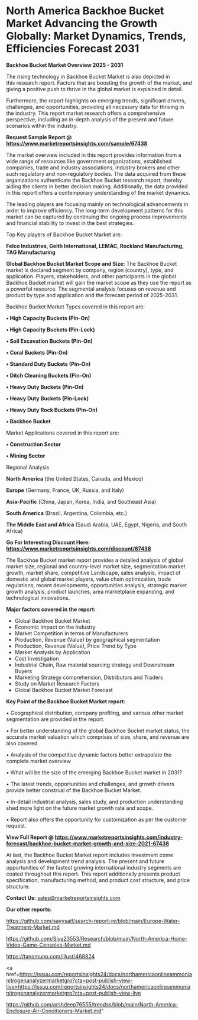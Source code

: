 # North America Backhoe Bucket Market Advancing the Growth Globally: Market Dynamics, Trends, Efficiencies Forecast 2031

<Strong> Backhoe Bucket Market Overview 2025 - 2031</strong>

The rising technology in Backhoe Bucket Market is also depicted in this research report. Factors that are boosting the growth of the market, and giving a positive push to thrive in the global market is explained in detail.

Furthermore, the report highlights on emerging trends, significant drivers, challenges, and opportunities, providing all necessary data for thriving in the industry. This report market research offers a comprehensive perspective, including an in-depth analysis of the present and future scenarios within the industry.

<strong>Request Sample Report @ <a href=https://www.marketreportsinsights.com/sample/67438>https://www.marketreportsinsights.com/sample/67438</a></strong>

The market overview included in this report provides information from a wide range of resources like government organizations, established companies, trade and industry associations, industry brokers and other such regulatory and non-regulatory bodies. The data acquired from these organizations authenticate the Backhoe Bucket research report, thereby aiding the clients in better decision making. Additionally, the data provided in this report offers a contemporary understanding of the market dynamics.

The leading players are focusing mainly on technological advancements in order to improve efficiency. The long-term development patterns for this market can be captured by continuing the ongoing process improvements and financial stability to invest in the best strategies.

Top Key players of Backhoe Bucket Market are:

<strong>Felco Industries, Geith International, LEMAC, Rockland Manufacturing, TAG Manufacturing</strong>

<strong><b>Global Backhoe Bucket Market Scope and Size:</b></strong>
The Backhoe Bucket market is declared segment by company, region (country), type, and application. Players, stakeholders, and other participants in the global Backhoe Bucket market will gain the market scope as they use the report as a powerful resource. The segmental analysis focuses on revenue and product by type and application and the forecast period of 2025-2031.

Backhoe Bucket Market Types covered in this report are:

<strong>• High Capacity Buckets (Pin-On)

• High Capacity Buckets (Pin-Lock)

• Soil Excavation Buckets (Pin-On)

• Coral Buckets (Pin-On)

• Standard Duty Buckets (Pin-On)

• Ditch Cleaning Buckets (Pin-On)

• Heavy Duty Buckets (Pin-On)

• Heavy Duty Buckets (Pin-Lock)

• Heavy Duty Rock Buckets (Pin-On)

• Backhoe Bucket</strong>

Market Applications covered in this report are:

<strong>• Construction Sector

• Mining Sector</strong> 

Regional Analysis

<strong>North America</strong> (the United States, Canada, and Mexico)

<strong>Europe</strong> (Germany, France, UK, Russia, and Italy)

<strong>Asia-Pacific</strong> (China, Japan, Korea, India, and Southeast Asia)

<strong>South America</strong> (Brazil, Argentina, Colombia, etc.)

<strong>The Middle East and Africa</strong> (Saudi Arabia, UAE, Egypt, Nigeria, and South Africa)

<strong>Go For Interesting Discount Here: <a href=https://www.marketreportsinsights.com/discount/67438>https://www.marketreportsinsights.com/discount/67438</a></strong>

The Backhoe Bucket market report provides a detailed analysis of global market size, regional and country-level market size, segmentation market growth, market share, competitive Landscape, sales analysis, impact of domestic and global market players, value chain optimization, trade regulations, recent developments, opportunities analysis, strategic market growth analysis, product launches, area marketplace expanding, and technological innovations.

<strong><b>Major factors covered in the report:</b></strong>
<ul>
  <li>Global Backhoe Bucket Market </li>
  <li>Economic Impact on the Industry</li>
  <li>Market Competition in terms of Manufacturers</li>
  <li>Production, Revenue (Value) by geographical segmentation</li>
  <li>Production, Revenue (Value), Price Trend by Type</li>
  <li>Market Analysis by Application</li>
  <li>Cost Investigation</li>
  <li>Industrial Chain, Raw material sourcing strategy and Downstream Buyers</li>
  <li>Marketing Strategy comprehension, Distributors and Traders</li>
  <li>Study on Market Research Factors</li>
  <li>Global Backhoe Bucket Market Forecast</li>
</ul>

<strong><b>Key Point of the Backhoe Bucket Market report:</b></strong>

• Geographical distribution, company profiling, and various other market segmentation are provided in the report.

• For better understanding of the global Backhoe Bucket market status, the accurate market valuation which comprises of size, share, and revenue are also covered.

• Analysis of the competitive dynamic factors better extrapolate the complete market overview

• What will be the size of the emerging Backhoe Bucket market in 2031?

• The latest trends, opportunities and challenges, and growth drivers provide better construal of the Backhoe Bucket Market.

• In-detail industrial analysis, sales study, and production understanding shed more light on the future market growth rate and scope.

• Report also offers the opportunity for customization as per the customer request.

<strong><b>View Full Report @ <a href=https://www.marketreportsinsights.com/industry-forecast/backhoe-bucket-market-growth-and-size-2021-67438>https://www.marketreportsinsights.com/industry-forecast/backhoe-bucket-market-growth-and-size-2021-67438</a></b></strong>


At last, the Backhoe Bucket Market report includes investment come analysis and development trend analysis. The present and future opportunities of the fastest growing international industry segments are coated throughout this report. This report additionally presents product specification, manufacturing method, and product cost structure, and price structure.

<strong>Contact Us:</strong>
sales@marketreportsinsights.com

<strong>Our other reports:</strong>

<a href=https://github.com/sayysaif/search-report-re/blob/main/Europe-Water-Treatment-Market.md>https://github.com/sayysaif/search-report-re/blob/main/Europe-Water-Treatment-Market.md</a>

<a href=https://github.com/Siya23553/Research/blob/main/North-America-Home-Video-Game-Consoles-Market.md>https://github.com/Siya23553/Research/blob/main/North-America-Home-Video-Game-Consoles-Market.md</a>

<a href=https://tanomuno.com/illust/468824>https://tanomuno.com/illust/468824</a>

<a href=https://issuu.com/reportsinsights24/docs/northamericaonlineammonianitrogenanalyzermarketgro?cta=post-publish-view-live>https://issuu.com/reportsinsights24/docs/northamericaonlineammonianitrogenanalyzermarketgro?cta=post-publish-view-live</a>

<a href=https://github.com/arshdeep76555/trendss/blob/main/North-America-Enclosure-Air-Conditioners-Market.md>https://github.com/arshdeep76555/trendss/blob/main/North-America-Enclosure-Air-Conditioners-Market.md</a>"
